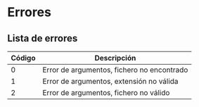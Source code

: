 # Errores

## Lista de errores

| Código | Descripción |
| --- | --- |
| 0 | Error de argumentos, fichero no encontrado |
| 1 | Error de argumentos, extensión no válida |
| 2 | Error de argumentos, fichero no válido |
